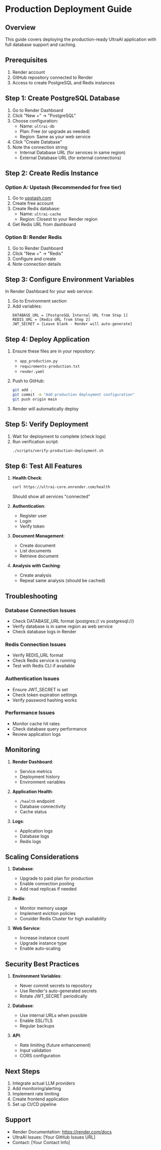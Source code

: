 # Production Deployment Guide

## Overview

This guide covers deploying the production-ready UltraAI application with full database support and caching.

## Prerequisites

1. Render account
2. GitHub repository connected to Render
3. Access to create PostgreSQL and Redis instances

## Step 1: Create PostgreSQL Database

1. Go to Render Dashboard
2. Click "New +" → "PostgreSQL"
3. Choose configuration:
   - Name: `ultrai-db`
   - Plan: Free (or upgrade as needed)
   - Region: Same as your web service
4. Click "Create Database"
5. Note the connection string:
   - Internal Database URL (for services in same region)
   - External Database URL (for external connections)

## Step 2: Create Redis Instance

### Option A: Upstash (Recommended for free tier)
1. Go to [upstash.com](https://upstash.com)
2. Create free account
3. Create Redis database:
   - Name: `ultrai-cache`
   - Region: Closest to your Render region
4. Get Redis URL from dashboard

### Option B: Render Redis
1. Go to Render Dashboard
2. Click "New +" → "Redis"
3. Configure and create
4. Note connection details

## Step 3: Configure Environment Variables

In Render Dashboard for your web service:

1. Go to Environment section
2. Add variables:
   ```
   DATABASE_URL = [PostgreSQL Internal URL from Step 1]
   REDIS_URL = [Redis URL from Step 2]
   JWT_SECRET = [Leave blank - Render will auto-generate]
   ```

## Step 4: Deploy Application

1. Ensure these files are in your repository:
   - `app_production.py`
   - `requirements-production.txt`
   - `render.yaml`

2. Push to GitHub:
   ```bash
   git add .
   git commit -m "Add production deployment configuration"
   git push origin main
   ```

3. Render will automatically deploy

## Step 5: Verify Deployment

1. Wait for deployment to complete (check logs)
2. Run verification script:
   ```bash
   ./scripts/verify-production-deployment.sh
   ```

## Step 6: Test All Features

1. **Health Check**:
   ```bash
   curl https://ultrai-core.onrender.com/health
   ```
   Should show all services "connected"

2. **Authentication**:
   - Register user
   - Login
   - Verify token

3. **Document Management**:
   - Create document
   - List documents
   - Retrieve document

4. **Analysis with Caching**:
   - Create analysis
   - Repeat same analysis (should be cached)

## Troubleshooting

### Database Connection Issues
- Check DATABASE_URL format (postgres:// vs postgresql://)
- Verify database is in same region as web service
- Check database logs in Render

### Redis Connection Issues
- Verify REDIS_URL format
- Check Redis service is running
- Test with Redis CLI if available

### Authentication Issues
- Ensure JWT_SECRET is set
- Check token expiration settings
- Verify password hashing works

### Performance Issues
- Monitor cache hit rates
- Check database query performance
- Review application logs

## Monitoring

1. **Render Dashboard**:
   - Service metrics
   - Deployment history
   - Environment variables

2. **Application Health**:
   - `/health` endpoint
   - Database connectivity
   - Cache status

3. **Logs**:
   - Application logs
   - Database logs
   - Redis logs

## Scaling Considerations

1. **Database**:
   - Upgrade to paid plan for production
   - Enable connection pooling
   - Add read replicas if needed

2. **Redis**:
   - Monitor memory usage
   - Implement eviction policies
   - Consider Redis Cluster for high availability

3. **Web Service**:
   - Increase instance count
   - Upgrade instance type
   - Enable auto-scaling

## Security Best Practices

1. **Environment Variables**:
   - Never commit secrets to repository
   - Use Render's auto-generated secrets
   - Rotate JWT_SECRET periodically

2. **Database**:
   - Use internal URLs when possible
   - Enable SSL/TLS
   - Regular backups

3. **API**:
   - Rate limiting (future enhancement)
   - Input validation
   - CORS configuration

## Next Steps

1. Integrate actual LLM providers
2. Add monitoring/alerting
3. Implement rate limiting
4. Create frontend application
5. Set up CI/CD pipeline

## Support

- Render Documentation: https://render.com/docs
- UltraAI Issues: [Your GitHub Issues URL]
- Contact: [Your Contact Info]